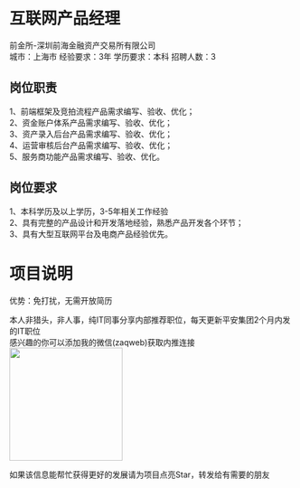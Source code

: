 # 互联网产品经理
前金所-深圳前海金融资产交易所有限公司  
城市：上海市 经验要求：3年 学历要求：本科  招聘人数：3

## 岗位职责
1、前端框架及竞拍流程产品需求编写、验收、优化；   
2、资金账户体系产品需求编写、验收、优化；   
3、资产录入后台产品需求编写、验收、优化；   
4、运营审核后台产品需求编写、验收、优化；   
5、服务商功能产品需求编写、验收、优化。

## 岗位要求
1、本科学历及以上学历，3-5年相关工作经验   
2、具有完整的产品设计和开发落地经验，熟悉产品开发各个环节；   
3、具有大型互联网平台及电商产品经验优先。

# 项目说明

优势：免打扰，无需开放简历

本人非猎头，非人事，纯IT同事分享内部推荐职位，每天更新平安集团2个月内发的IT职位  
感兴趣的你可以添加我的微信(zaqweb)获取内推连接  
<img src="https://github.com/zaqweb/PA-IT-JOBS/blob/master/WechatICode.jpeg"  height="200" width="200">

如果该信息能帮忙获得更好的发展请为项目点亮Star，转发给有需要的朋友




